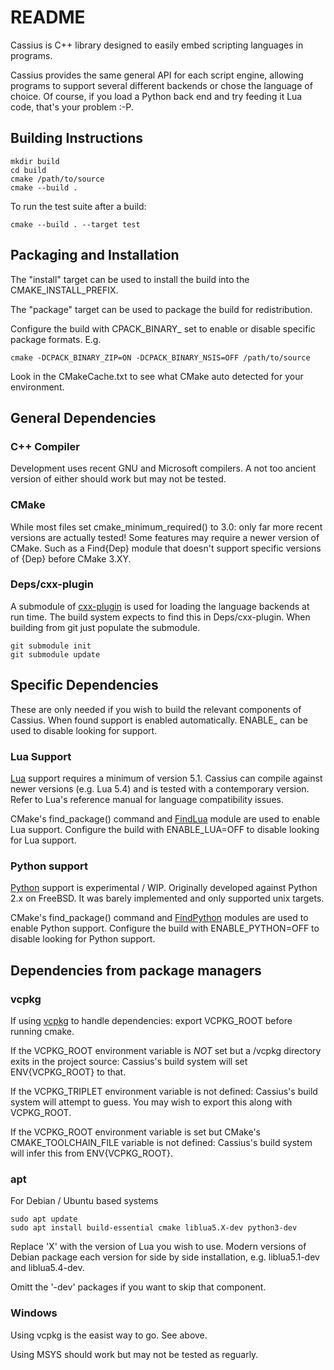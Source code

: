 # README

Cassius is C++ library designed to easily embed scripting languages in programs.

Cassius provides the same general API for each script engine, allowing programs to support several different backends or chose the language of choice. Of course, if you load a Python back end and try feeding it Lua code, that's your problem :-P.

## Building Instructions

    mkdir build
    cd build
    cmake /path/to/source
    cmake --build .

To run the test suite after a build:

    cmake --build . --target test

## Packaging and Installation

The "install" target can be used to install the build into the CMAKE_INSTALL_PREFIX.

The "package" target can be used to package the build for redistribution.

Configure the build with CPACK_BINARY_<GEN> set to enable or disable specific package formats.  E.g.

    cmake -DCPACK_BINARY_ZIP=ON -DCPACK_BINARY_NSIS=OFF /path/to/source

Look in the CMakeCache.txt to see what CMake auto detected for your environment.

## General Dependencies

### C++ Compiler

Development uses recent GNU and Microsoft compilers. A not too ancient version of either should work but may not be tested.

### CMake

While most files set cmake_minimum_required() to 3.0: only far more recent versions are actually tested! Some features may require a newer version of CMake. Such as a Find{Dep} module that doesn't support specific versions of {Dep} before CMake 3.XY.

### Deps/cxx-plugin

A submodule of [cxx-plugin](http://github.com/Spidey01/cxx-plugin) is used for loading the language backends at run time. The build system expects to find this in Deps/cxx-plugin. When building from git just populate the submodule.

    git submodule init
    git submodule update

## Specific Dependencies

These are only needed if you wish to build the relevant components of Cassius. When found support is enabled automatically. ENABLE_<LANG> can be used to disable looking for <LANG> support.

### Lua Support

[Lua](http://www.lua.org/) support requires a minimum of version 5.1. Cassius can compile against newer versions (e.g. Lua 5.4) and is tested with a contemporary version. Refer to Lua's reference manual for language compatibility issues.

CMake's find_package() command and [FindLua](https://cmake.org/cmake/help/latest/module/FindLua.html) module are used to enable Lua support. Configure the build with ENABLE_LUA=OFF to disable looking for Lua support.

### Python support

[Python](http://www.python.org/) support is experimental / WIP. Originally developed against Python 2.x on FreeBSD. It was barely implemented and only supported unix targets.

CMake's find_package() command and [FindPython](https://cmake.org/cmake/help/latest/module/FindPython.html) modules are used to enable Python support. Configure the build with ENABLE_PYTHON=OFF to disable looking for Python support.

## Dependencies from package managers

### vcpkg

If using [vcpkg](https://vcpkg.io/) to handle dependencies: export VCPKG_ROOT before running cmake.

If the VCPKG_ROOT environment variable is *NOT* set but a /vcpkg directory exits in the project source: Cassius's build system will set ENV{VCPKG_ROOT} to that.

If the VCPKG_TRIPLET environment variable is not defined: Cassius's build system will attempt to guess. You may wish to export this along with VCPKG_ROOT.

If the VCPKG_ROOT environment variable is set but CMake's CMAKE_TOOLCHAIN_FILE variable is not defined: Cassius's build system will infer this from ENV{VCPKG_ROOT}.

### apt

For Debian / Ubuntu based systems

    sudo apt update
    sudo apt install build-essential cmake liblua5.X-dev python3-dev

Replace 'X' with the version of Lua you wish to use. Modern versions of Debian package each version for side by side installation, e.g. liblua5.1-dev and liblua5.4-dev.

Omitt the '-dev' packages if you want to skip that component.

### Windows

Using vcpkg is the easist way to go. See above.

Using MSYS should work but may not be tested as reguarly.

